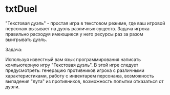 # txtDuel
                         

"Текстовая дуэль" - простая игра в текстовом режиме, где ваш игровой персонаж вызывает на дуэль различных существ. Задача игрока правильно расходуя имеющиеся у него ресурсы раз за разом выигрывать дуэль.

Задача:

Используя известный вам язык программирования написать компьютерную игру "Текстовая дуэль". В этой игре следует предусмотреть: генерацию противников игрока с различными характеристиками, работу с инвентарем персонажа, возможность выпадения "лута" из противников, возможность попытки отказаться от дуэли.
